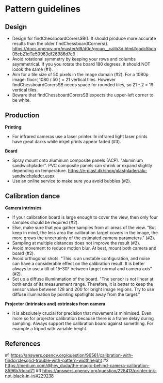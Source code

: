 Pattern guidelines
=================


Design
------

- Design for findChessboardCorersSB(). It should produce more accurate results than the older findChessboardCorners().
https://docs.opencv.org/master/d9/d0c/group__calib3d.html#gadc5bcb05cb21cf1e50963df26986d7c9
- Avoid rotational symmetry by keeping your rows and columbs asymmetrical. If you you rotate the board 180 degrees, it should NOT loook the same (#1).
- Aim for a tile size of 50 pixels in the image domain (#2). For a 1080p image: floor( 1080 / 50 ) = 21 vertical tiles. However findChessboardCorersSB needs space for rounded tiles, so 21 - 2 = 19 vertical tiles.
- Beware that findChessboardCorersSB expects the upper-left corner to be white.


Production
-----

**Printing**  
- For infrared cameras use a laser printer. In infrared light laser prints have great darks while inkjet prints appear faded (#3).

**Board**
- Spray mount onto aluminum composite panels (ACP). "aluminium sandwichplader". PVC composite panels can shrink or expand slightly depending on temperature.
https://e-plast.dk/shop/plastplader/alu-sandwichplader.aspx
- Use an online service to make sure you avoid bubbles (#2).


Calibration dance
-----------------

**Camera intrinsics**  
- If your calibration board is large enough to cover the view, then only four samples should be required (#2).
- Else, make sure that you gather samples from all areas of the view. "But keep in mind, the less area the calibration target covers in the image, the more grows the uncertainty of the estimated camera parameters." (#2).
- Sampling at multiple distances does not improve the result (#2).
- Avoid movement to reduce motion blur. At best, mount both camera and board (#2).
- Avoid orthogonal shots. "This is an unstable configuration, and noise can have a considerable effect on the calibration result. It is better always to use a tilt of 15–30° between target normal and camera axis" (#2).
- Set up a diffuse illuminmation of the board. "The sensor is not linear at both ends of its measurement range. Therefore, it is better to keep the sensor value between 128 and 200 for bright image regions. Try to use diffuse illumination by pointing spotlights away from the target."

**Projector (intrinsics and) extrinsics from camera**  
- It is absolutely crucial for precision that movement is minimised. Even more so for projector calibration because there is a frame delay during sampling. Always support the calibration board against something. For example a tripod with variable height.



References
----------
#1 https://answers.opencv.org/question/96561/calibration-with-findcirclesgrid-trouble-with-pattern-widthheight
#2 https://medium.com/@hey_duda/the-magic-behind-camera-calibration-8596b7ddcd71
#3 https://answers.opencv.org/question/228413/printer-ink-not-black-in-ir/#229238
